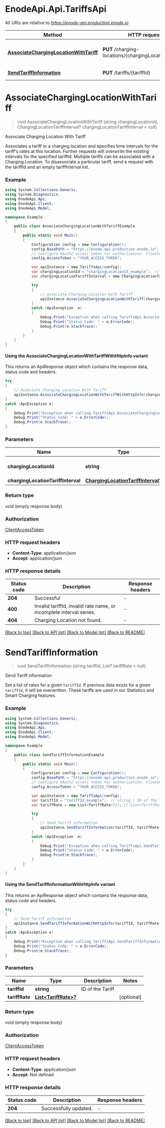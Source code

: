 # EnodeApi.Api.TariffsApi

All URIs are relative to *https://enode-api.production.enode.io*

| Method | HTTP request | Description |
|--------|--------------|-------------|
| [**AssociateChargingLocationWithTariff**](TariffsApi.md#associatecharginglocationwithtariff) | **PUT** /charging-locations/{chargingLocationId}/tariff | Associate Charging Location With Tariff |
| [**SendTariffInformation**](TariffsApi.md#sendtariffinformation) | **PUT** /tariffs/{tariffId} | Send Tariff information |

<a name="associatecharginglocationwithtariff"></a>
# **AssociateChargingLocationWithTariff**
> void AssociateChargingLocationWithTariff (string chargingLocationId, ChargingLocationTariffInterval? chargingLocationTariffInterval = null)

Associate Charging Location With Tariff

Associates a tariff to a charging location and specifies time intervals for the tariff's rates at this location. Further requests will overwrite the existing intervals for the specified tariffId. Multiple tariffs can be associated with a Charging Location. To disassociate a particular tariff, send a request with the tariffId and an empty tariffInterval list.

### Example
```csharp
using System.Collections.Generic;
using System.Diagnostics;
using EnodeApi.Api;
using EnodeApi.Client;
using EnodeApi.Model;

namespace Example
{
    public class AssociateChargingLocationWithTariffExample
    {
        public static void Main()
        {
            Configuration config = new Configuration();
            config.BasePath = "https://enode-api.production.enode.io";
            // Configure OAuth2 access token for authorization: ClientAccessToken
            config.AccessToken = "YOUR_ACCESS_TOKEN";

            var apiInstance = new TariffsApi(config);
            var chargingLocationId = "chargingLocationId_example";  // string | ID of the Charging Location
            var chargingLocationTariffInterval = new ChargingLocationTariffInterval?(); // ChargingLocationTariffInterval? |  (optional) 

            try
            {
                // Associate Charging Location With Tariff
                apiInstance.AssociateChargingLocationWithTariff(chargingLocationId, chargingLocationTariffInterval);
            }
            catch (ApiException  e)
            {
                Debug.Print("Exception when calling TariffsApi.AssociateChargingLocationWithTariff: " + e.Message);
                Debug.Print("Status Code: " + e.ErrorCode);
                Debug.Print(e.StackTrace);
            }
        }
    }
}
```

#### Using the AssociateChargingLocationWithTariffWithHttpInfo variant
This returns an ApiResponse object which contains the response data, status code and headers.

```csharp
try
{
    // Associate Charging Location With Tariff
    apiInstance.AssociateChargingLocationWithTariffWithHttpInfo(chargingLocationId, chargingLocationTariffInterval);
}
catch (ApiException e)
{
    Debug.Print("Exception when calling TariffsApi.AssociateChargingLocationWithTariffWithHttpInfo: " + e.Message);
    Debug.Print("Status Code: " + e.ErrorCode);
    Debug.Print(e.StackTrace);
}
```

### Parameters

| Name | Type | Description | Notes |
|------|------|-------------|-------|
| **chargingLocationId** | **string** | ID of the Charging Location |  |
| **chargingLocationTariffInterval** | [**ChargingLocationTariffInterval?**](ChargingLocationTariffInterval?.md) |  | [optional]  |

### Return type

void (empty response body)

### Authorization

[ClientAccessToken](../README.md#ClientAccessToken)

### HTTP request headers

 - **Content-Type**: application/json
 - **Accept**: application/json


### HTTP response details
| Status code | Description | Response headers |
|-------------|-------------|------------------|
| **204** | Successful |  -  |
| **400** | Invalid tariffId, invalid rate name, or incomplete interval series. |  -  |
| **404** | Charging Location not found. |  -  |

[[Back to top]](#) [[Back to API list]](../README.md#documentation-for-api-endpoints) [[Back to Model list]](../README.md#documentation-for-models) [[Back to README]](../README.md)

<a name="sendtariffinformation"></a>
# **SendTariffInformation**
> void SendTariffInformation (string tariffId, List<TariffRate>? tariffRate = null)

Send Tariff information

Set a list of rates for a given `tariffId`. If previous data exists for a given `tariffId`, it will be overwritten. These tariffs are used in our Statistics and Smart Charging features.

### Example
```csharp
using System.Collections.Generic;
using System.Diagnostics;
using EnodeApi.Api;
using EnodeApi.Client;
using EnodeApi.Model;

namespace Example
{
    public class SendTariffInformationExample
    {
        public static void Main()
        {
            Configuration config = new Configuration();
            config.BasePath = "https://enode-api.production.enode.io";
            // Configure OAuth2 access token for authorization: ClientAccessToken
            config.AccessToken = "YOUR_ACCESS_TOKEN";

            var apiInstance = new TariffsApi(config);
            var tariffId = "tariffId_example";  // string | ID of the Tariff
            var tariffRate = new List<TariffRate>?(); // List<TariffRate>? |  (optional) 

            try
            {
                // Send Tariff information
                apiInstance.SendTariffInformation(tariffId, tariffRate);
            }
            catch (ApiException  e)
            {
                Debug.Print("Exception when calling TariffsApi.SendTariffInformation: " + e.Message);
                Debug.Print("Status Code: " + e.ErrorCode);
                Debug.Print(e.StackTrace);
            }
        }
    }
}
```

#### Using the SendTariffInformationWithHttpInfo variant
This returns an ApiResponse object which contains the response data, status code and headers.

```csharp
try
{
    // Send Tariff information
    apiInstance.SendTariffInformationWithHttpInfo(tariffId, tariffRate);
}
catch (ApiException e)
{
    Debug.Print("Exception when calling TariffsApi.SendTariffInformationWithHttpInfo: " + e.Message);
    Debug.Print("Status Code: " + e.ErrorCode);
    Debug.Print(e.StackTrace);
}
```

### Parameters

| Name | Type | Description | Notes |
|------|------|-------------|-------|
| **tariffId** | **string** | ID of the Tariff |  |
| **tariffRate** | [**List&lt;TariffRate&gt;?**](TariffRate.md) |  | [optional]  |

### Return type

void (empty response body)

### Authorization

[ClientAccessToken](../README.md#ClientAccessToken)

### HTTP request headers

 - **Content-Type**: application/json
 - **Accept**: Not defined


### HTTP response details
| Status code | Description | Response headers |
|-------------|-------------|------------------|
| **204** | Successfully updated. |  -  |

[[Back to top]](#) [[Back to API list]](../README.md#documentation-for-api-endpoints) [[Back to Model list]](../README.md#documentation-for-models) [[Back to README]](../README.md)

